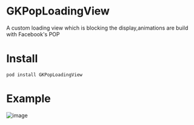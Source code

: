 GKPopLoadingView
================

A custom loading view which is blocking the display,animations
are build with Facebook's POP


Install
================
`pod install GKPopLoadingView`


Example
================
![image](https://www.dropbox.com/s/lndnlk822kdr119/GKLoadingView.gif)
